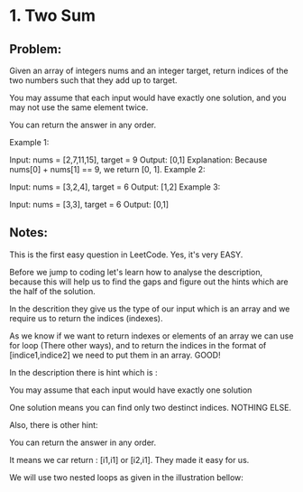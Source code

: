 # 1. Two Sum

## Problem:
Given an array of integers nums and an integer target, return indices of the two numbers such that they add up to target.

You may assume that each input would have exactly one solution, and you may not use the same element twice.

You can return the answer in any order.

 

Example 1:

Input: nums = [2,7,11,15], target = 9
Output: [0,1]
Explanation: Because nums[0] + nums[1] == 9, we return [0, 1].
Example 2:

Input: nums = [3,2,4], target = 6
Output: [1,2]
Example 3:

Input: nums = [3,3], target = 6
Output: [0,1]

## Notes:
This is the first easy question in LeetCode. Yes, it's very EASY.

Before we jump to coding let's learn how to analyse the description, because this will help us to find the gaps and figure out the hints which are the half of the solution.

In the descrition they give us the type of our input which is an array and we require us to return the indices (indexes).

As we know if we want to return indexes or elements of an array we can use for loop (There other ways), and to return the indices in the format of [indice1,indice2] we need to put them in an array. GOOD!

In the description there is hint which is :

You may assume that each input would have exactly one solution

One solution means you can find only two destinct indices. NOTHING ELSE.

Also, there is other hint:

You can return the answer in any order.

It means we car return : [i1,i1] or [i2,i1]. They made it easy for us.

We will use two nested loops as given in the illustration bellow: